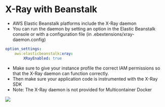 # X-Ray with Beanstalk

- AWS Elastic Beanstalk platforms include the X-Ray daemon
- You can run the daemon by setting an option in the Elastic Beanstalk console or with a configuration file (in .ebextensions/xray-daemon.config)

```yaml
option_settings:
    aws:elasticbeanstalk:xray:
        XRayEnabled: true
```

- Make sure to give your instance profile the correct IAM permissions so that the X-Ray daemon can function correctly.
- Then make sure your application code is instrumented with the X-Ray SDK
- Note: The X-Ray daemon is not provided for Multicontainer Docker

![](2022-04-26-17-55-43.png)

